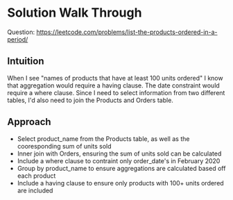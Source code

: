 # Solution Walk Through
Question: https://leetcode.com/problems/list-the-products-ordered-in-a-period/

## Intuition
When I see "names of products that have at least 100 units ordered" I know that aggregation would require a having clause. The date constraint would require a where clause. Since I need to select information from two different tables, I'd also need to join the Products and Orders table.

## Approach
- Select product_name from the Products table, as well as the cooresponding sum of units sold
- Inner join with Orders, ensuring the sum of units sold can be calculated
- Include a where clause to contraint only order_date's in February 2020
- Group by product_name to ensure aggregations are calculated based off each product
- Include a having clause to ensure only products with 100+ units ordered are included